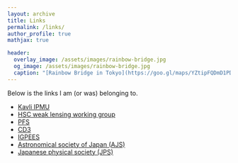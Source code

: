 ```yaml
---
layout: archive
title: Links
permalink: /links/
author_profile: true
mathjax: true

header:
  overlay_image: /assets/images/rainbow-bridge.jpg
  og_image: /assets/images/rainbow-bridge.jpg
  caption: "[Rainbow Bridge in Tokyo](https://goo.gl/maps/YZtipFQDmD1PDMpW7)"
---
```


Below is the links I am (or was) belonging to.

- [Kavli IPMU](https://www.ipmu.jp/en)
- [HSC weak lensing working group](https://hsc.mtk.nao.ac.jp/ssp/science/weak-lensing-cosmology/)
- [PFS]()
- [CD3](https://cd3.ipmu.jp/projects/)
- [IGPEES](https://www.s.u-tokyo.ac.jp/en/IGPEES/)
- [Astronomical society of Japan (AJS)](https://www.asj.or.jp/en/)
- [Japanese physical society (JPS)](https://www.jps.or.jp/)

